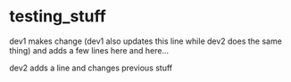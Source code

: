 # testing_stuff


dev1 makes change (dev1 also updates this line while dev2 does the same thing)
and adds a few lines
here 
and here...

dev2 adds a line and changes previous stuff